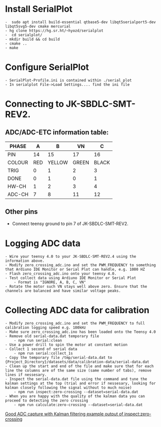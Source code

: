 # Install SerialPlot
    -  sudo apt install build-essential qtbase5-dev libqt5serialport5-dev libqt5svg5-dev cmake mercurial
    - hg clone https://hg.sr.ht/~hyozd/serialplot
    -  cd serialplot/
    - mkdir build && cd build
    - cmake ..
 	- make

# Configure SerialPlot
    - SerialPlot-Profile.ini is contained within ./serial_plot
    - In serialplot File->Load Settings.... find the ini file

# Connecting to JK-SBDLC-SMT-REV2. 

## ADC/ADC-ETC information table:

| PHASE       | A   | B      | VN    | C     |
|-------------|-----|--------|-------|-------|
| PIN         | 14  | 15     | 17    | 16    |
| COLOUR      | RED | YELLOW | GREEN | BLACK |
| TRIG        | 0   | 1      | 2     | 3     |
| DONE        | 0   | 1      | 0     | 1     |
| HW-CH       | 1   | 2      | 3     | 4     |
| ADC-CH      | 7   | 8      | 11    | 12    |

## Other pins

- Connect teensy ground to pin 7 of JK-SBDLC-SMT-REV2.

# Logging ADC data

    - Wire your teensy 4.0 to your JK-SBDLC-SMT-REV2.4 using the information above.
    - Modify zero_crossing_adc.ino and set the PWM_FREQUENCY to something that Ardiuno IDE Monitor or Serial Plot can handle, e.g. 1000 HZ
    - Flash zero_crossing_adc.ino onto your teensy 4.0.
    - Test collect data using Ardiuno IDE Monitor or Serial Plot
        - Format is "IGNORE, A, B, C, VN"
    - Rotate the motor such VN stays well above zero. Ensure that the channels are balanced and have similar voltage peaks.

# Collecting ADC data for calibration

    - Modify zero_crossing_adc.ino and set the PWM_FREQUENCY to full calibration logging speed e.g. 100kHz
    - Make sure zero_crossing_adc.ino has been loaded onto the Teensy 4.0
    - Remove old serial-data.dat temporary file
        - npm run serial:clean
    - Use a power drill to spin the motor at constant motion
    - Collect 1 second of serial data
        - npm run serial:collect_1s
    - Copy the temporary file /tmp/serial-data.dat to {Project_Directory}/datasets/data/calibration-data/serial-data.dat
    - Clean up the start and end of the file and make sure that for each line the columns are of the same size (same number of tabs), remove lines if nessesary.
    - Inspect the serial-data.dat file using the command and tune the kalman settings at the top (trial and error if nessesary, looking for kalman closely following the signal without to much noise)
        - npm run inspect:zero-crossing --dataset=serial-data.dat
    - When you are happy with the quality of the kalman data you can proceed to detecting the zero crossing
        - npm run calculate:zero-crossing --dataset=serial-data.dat

[Good ADC capture with Kalman filtering example output of inspect:zero-crossing](inspect-zero-crossing-results.pdf)



